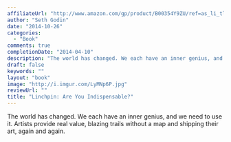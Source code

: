 ```yaml
---
affiliateUrl: "http://www.amazon.com/gp/product/B00354Y9ZU/ref=as_li_tl?ie=UTF8&camp=1789&creative=390957&creativeASIN=B00354Y9ZU&linkCode=as2&tag=jaktre-20&linkId=B54UG77FDRV54UKI"
author: "Seth Godin"
date: "2014-10-26"
categories:
  - "Book"
comments: true
completionDate: "2014-04-10"
description: "The world has changed. We each have an inner genius, and we need to use it. Artists provide real value, blazing trails without a map and shipping thei"
draft: false
keywords: ""
layout: "book"
image: "http://i.imgur.com/LyMNp6P.jpg"
reviewUrl: ""
title: "Linchpin: Are You Indispensable?"
---
```


The world has changed. We each have an inner genius, and we need to use it. Artists provide real value, blazing trails without a map and shipping their art, again and again.
